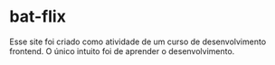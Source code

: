 # bat-flix
Esse site foi criado como atividade de um curso de desenvolvimento frontend. O único intuito foi de aprender o desenvolvimento.
